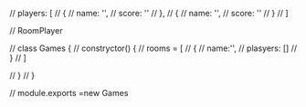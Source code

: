 // players: [
//   {
//     name: '',
//     score: ''
//   },
//   {
//     name: '',
//     score: ''
//   }
// ]

// RoomPlayer

// class Games {
//   constryctor() {
//     rooms = [
//       {
//         name:'',
//         plasyers: []
//       }
//     ]

//   }
// }

// module.exports =new Games